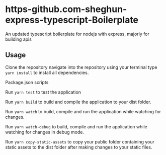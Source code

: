 # https-github.com-sheghun-express-typescript-Boilerplate

An updated typescript boilerplate for nodejs with express, majorly for building apis

## Usage

Clone the repository navigate into the repository using your terminal type `yarn install` to install all dependencies.

Package.json scripts

Run `yarn test` to test the application

Run  `yarn build` to build and compile the application to your dist folder.

Run `yarn watch` to build, compile and run the application while watching for changes.

Run `yarn watch-debug` to build, compile and run the application while watching for changes in debug mode.

Run `yarn copy-static-assets` to copy your public folder containing your static assets to the dist folder after making changes to your static files.
